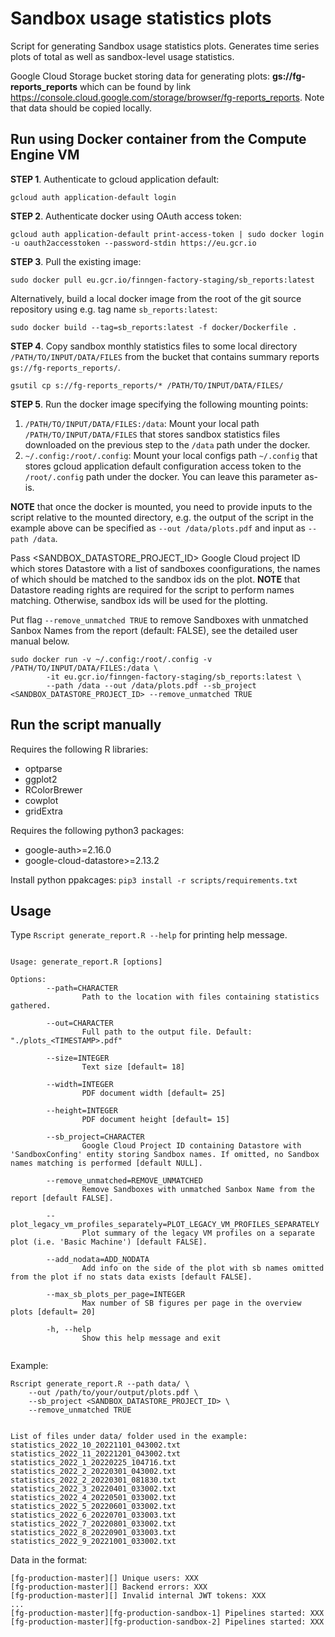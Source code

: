 # Sandbox usage statistics plots

Script for generating Sandbox usage statistics plots. Generates time series plots of total as well as sandbox-level usage statistics.

Google Cloud Storage bucket storing data for generating plots: **gs://fg-reports_reports** which can be found by link https://console.cloud.google.com/storage/browser/fg-reports_reports. Note that data should be copied locally.

## Run using Docker container from the Compute Engine VM

**STEP 1**. Authenticate to gcloud application default:
```
gcloud auth application-default login
```

**STEP 2**. Authenticate docker using OAuth access token:
```
gcloud auth application-default print-access-token | sudo docker login -u oauth2accesstoken --password-stdin https://eu.gcr.io
```

**STEP 3**. Pull the existing image:

```
sudo docker pull eu.gcr.io/finngen-factory-staging/sb_reports:latest
```

Alternatively, build a local docker image from the root of the git source repository using e.g. tag name `sb_reports:latest`:
```
sudo docker build --tag=sb_reports:latest -f docker/Dockerfile .
```

**STEP 4**. Copy sandbox monthly statistics files to some local directory `/PATH/TO/INPUT/DATA/FILES` from the bucket that contains summary reports `gs://fg-reports_reports/`. 
```
gsutil cp s://fg-reports_reports/* /PATH/TO/INPUT/DATA/FILES/
```

**STEP 5**. Run the docker image specifying the following mounting points:
1. `/PATH/TO/INPUT/DATA/FILES:/data`: Mount your local path `/PATH/TO/INPUT/DATA/FILES` that stores sandbox statistics files downloaded on the previous step to the `/data` path under the docker. 
2. `~/.config:/root/.config`: Mount your local configs path `~/.config` that stores gcloud application default configuration access token to the `/root/.config` path under the docker. You can leave this parameter as-is.

**NOTE** that once the docker is mounted, you need to provide inputs to the script relative to the mounted directory, e.g. the output of the script in the example above can be specified as `--out /data/plots.pdf` and input as `--path /data`.

Pass <SANDBOX_DATASTORE_PROJECT_ID> Google Cloud project ID which stores Datastore with a list of sandboxes coonfigurations, the names of which should be matched to the sandbox ids on the plot. **NOTE** that Datastore reading rights are required for the script to perform names matching. Otherwise, sandbox ids will be used for the plotting. 

Put flag `--remove_unmatched TRUE` to remove Sandboxes with unmatched Sanbox Names from the report (default: FALSE), see the detailed user manual below.

```
sudo docker run -v ~/.config:/root/.config -v /PATH/TO/INPUT/DATA/FILES:/data \
        -it eu.gcr.io/finngen-factory-staging/sb_reports:latest \
		--path /data --out /data/plots.pdf --sb_project <SANDBOX_DATASTORE_PROJECT_ID> --remove_unmatched TRUE
```


## Run the script manually

Requires the following R libraries:
- optparse
- ggplot2
- RColorBrewer
- cowplot
- gridExtra

Requires the following python3 packages:
- google-auth>=2.16.0
- google-cloud-datastore>=2.13.2

Install python ppakcages: `pip3 install -r scripts/requirements.txt`


## Usage 

Type `Rscript generate_report.R --help` for printing help message. 

```

Usage: generate_report.R [options]

Options:
        --path=CHARACTER
                Path to the location with files containing statistics gathered.

        --out=CHARACTER
                Full path to the output file. Default: "./plots_<TIMESTAMP>.pdf"

        --size=INTEGER
                Text size [default= 18]

        --width=INTEGER
                PDF document width [default= 25]

        --height=INTEGER
                PDF document height [default= 15]

        --sb_project=CHARACTER
                Google Cloud Project ID containing Datastore with 'SandboxConfing' entity storing Sandbox names. If omitted, no Sandbox names matching is performed [default NULL].

        --remove_unmatched=REMOVE_UNMATCHED
                Remove Sandboxes with unmatched Sanbox Name from the report [default FALSE].

        --plot_legacy_vm_profiles_separately=PLOT_LEGACY_VM_PROFILES_SEPARATELY
                Plot summary of the legacy VM profiles on a separate plot (i.e. 'Basic Machine') [default FALSE].

        --add_nodata=ADD_NODATA
                Add info on the side of the plot with sb names omitted from the plot if no stats data exists [default FALSE].

        --max_sb_plots_per_page=INTEGER
                Max number of SB figures per page in the overview plots [default= 20]

        -h, --help
                Show this help message and exit


```

Example:


```
Rscript generate_report.R --path data/ \
	--out /path/to/your/output/plots.pdf \
	--sb_project <SANDBOX_DATASTORE_PROJECT_ID> \
	--remove_unmatched TRUE


List of files under data/ folder used in the example:
statistics_2022_10_20221101_043002.txt
statistics_2022_11_20221201_043002.txt
statistics_2022_1_20220225_104716.txt
statistics_2022_2_20220301_043002.txt
statistics_2022_2_20220301_081830.txt
statistics_2022_3_20220401_033002.txt
statistics_2022_4_20220501_033002.txt
statistics_2022_5_20220601_033002.txt
statistics_2022_6_20220701_033003.txt
statistics_2022_7_20220801_033002.txt
statistics_2022_8_20220901_033003.txt
statistics_2022_9_20221001_033002.txt
```

Data in the format:
```
[fg-production-master][] Unique users: XXX
[fg-production-master][] Backend errors: XXX
[fg-production-master][] Invalid internal JWT tokens: XXX
...
[fg-production-master][fg-production-sandbox-1] Pipelines started: XXX
[fg-production-master][fg-production-sandbox-2] Pipelines started: XXX
```





